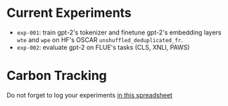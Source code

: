 # Current Experiments 
- `exp-001`: train gpt-2's tokenizer and finetune gpt-2's embedding layers `wte` and `wpe` on HF's OSCAR `unshuffled_deduplicated_fr`. 
- `exp-002`: evaluate gpt-2 on FLUE's tasks (CLS, XNLI, PAWS)

# Carbon Tracking 
Do not forget to log your experiments [in this spreadsheet](https://docs.google.com/spreadsheets/d/1Mk8mYCOF_WxMv-Uv5ThkFs5Ak5B9s9EnRUh1CpykEJ0/edit#gid=0)
